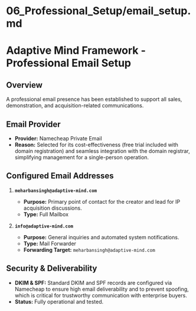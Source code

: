 # 06_Professional_Setup/email_setup.md
# Adaptive Mind Framework - Professional Email Setup

## Overview

A professional email presence has been established to support all sales, demonstration, and acquisition-related communications.

## Email Provider

- **Provider:** Namecheap Private Email
- **Reason:** Selected for its cost-effectiveness (free trial included with domain registration) and seamless integration with the domain registrar, simplifying management for a single-person operation.

## Configured Email Addresses

1.  **`meharbansingh@adaptive-mind.com`**
    -   **Purpose:** Primary point of contact for the creator and lead for IP acquisition discussions.
    -   **Type:** Full Mailbox

2.  **`info@adaptive-mind.com`**
    -   **Purpose:** General inquiries and automated system notifications.
    -   **Type:** Mail Forwarder
    -   **Forwarding Target:** `meharbansingh@adaptive-mind.com`

## Security & Deliverability

- **DKIM & SPF:** Standard DKIM and SPF records are configured via Namecheap to ensure high email deliverability and to prevent spoofing, which is critical for trustworthy communication with enterprise buyers.
- **Status:** Fully operational and tested.
